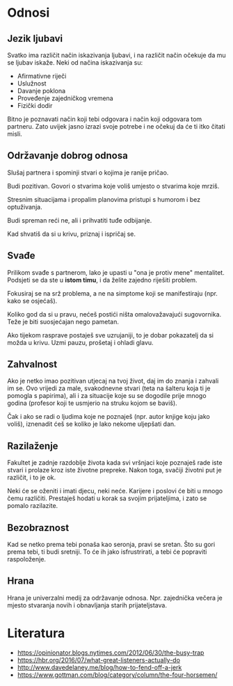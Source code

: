 # Odnosi

## Jezik ljubavi

Svatko ima različit način iskazivanja ljubavi, i na različit način očekuje da mu se ljubav iskaže. Neki od načina iskazivanja su:
* Afirmativne riječi
* Uslužnost
* Davanje poklona
* Proveđenje zajedničkog vremena
* Fizički dodir

Bitno je poznavati način koji tebi odgovara i način koji odgovara tom partneru. Zato uvijek jasno izrazi svoje potrebe i ne očekuj da će ti itko čitati misli.

## Održavanje dobrog odnosa

Slušaj partnera i spominji stvari o kojima je ranije pričao.

Budi pozitivan. Govori o stvarima koje voliš umjesto o stvarima koje mrziš.

Stresnim situacijama i propalim planovima pristupi s humorom i bez optuživanja.

Budi spreman reći ne, ali i prihvatiti tuđe odbijanje.

Kad shvatiš da si u krivu, priznaj i ispričaj se.

## Svađe

Prilikom svađe s partnerom, lako je upasti u "ona je protiv mene" mentalitet. Podsjeti se da ste u **istom timu**, i da želite zajedno riješiti problem.

Fokusiraj se na srž problema, a ne na simptome koji se manifestiraju (npr. kako se osjećaš).

Koliko god da si u pravu, nećeš postići ništa omalovažavajući sugovornika. Teže je biti suosjećajan nego pametan.

Ako tijekom rasprave postaješ sve uzrujaniji, to je dobar pokazatelj da si možda u krivu. Uzmi pauzu, prošetaj i ohladi glavu.

## Zahvalnost

Ako je netko imao pozitivan utjecaj na tvoj život, daj im do znanja i zahvali im se. Ovo vrijedi za male, svakodnevne stvari (teta na šalteru koja ti je pomogla s papirima), ali i za situacije koje su se dogodile prije mnogo godina (profesor koji te usmjerio na struku kojom se baviš).

Čak i ako se radi o ljudima koje ne poznaješ (npr. autor knjige koju jako voliš), iznenadit ćeš se koliko je lako nekome uljepšati dan.

## Razilaženje

Fakultet je zadnje razdoblje života kada svi vršnjaci koje poznaješ rade iste stvari i prolaze kroz iste životne prepreke. Nakon toga, svačiji životni put je različit, i to je ok.

Neki će se oženiti i imati djecu, neki neće. Karijere i poslovi će biti u mnogo čemu različiti. Prestaješ hodati u korak sa svojim prijateljima, i zato se pomalo razilazite.

## Bezobraznost

Kad se netko prema tebi ponaša kao seronja, pravi se sretan. Što su gori prema tebi, ti budi sretniji. To će ih jako isfrustrirati, a tebi će popraviti raspoloženje.

## Hrana

Hrana je univerzalni medij za održavanje odnosa. Npr. zajednička večera je mjesto stvaranja novih i obnavljanja starih prijateljstava.

# Literatura

* https://opinionator.blogs.nytimes.com/2012/06/30/the-busy-trap
* https://hbr.org/2016/07/what-great-listeners-actually-do
* http://www.davedelaney.me/blog/how-to-fend-off-a-jerk
* https://www.gottman.com/blog/category/column/the-four-horsemen/
